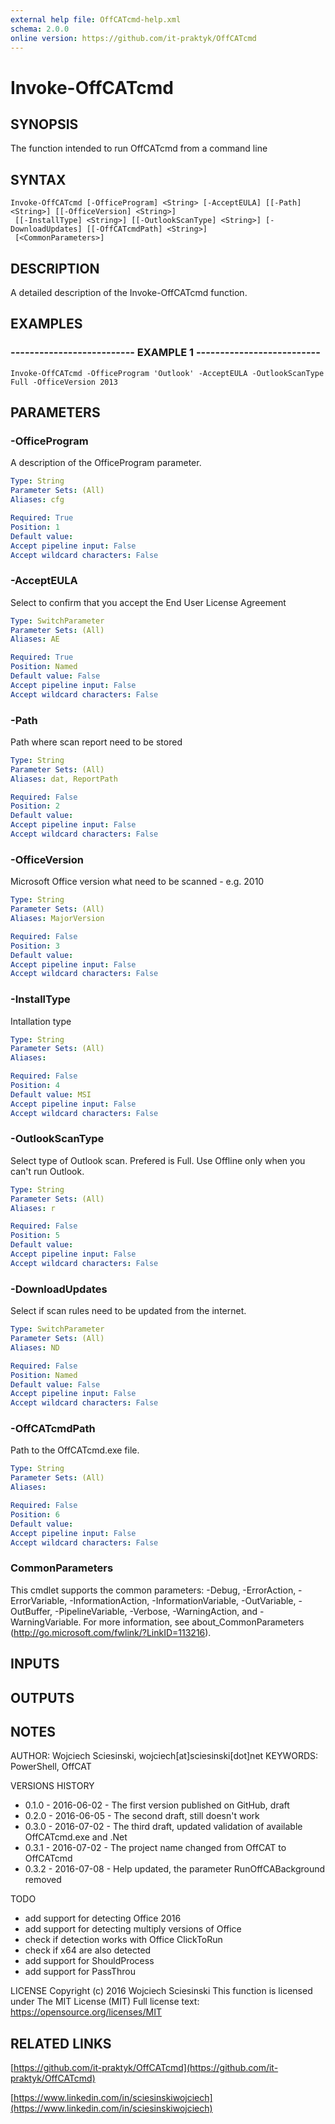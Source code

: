 ```yaml
---
external help file: OffCATcmd-help.xml
schema: 2.0.0
online version: https://github.com/it-praktyk/OffCATcmd
---
```


# Invoke-OffCATcmd
## SYNOPSIS
The function intended to run OffCATcmd from a command line
## SYNTAX

```
Invoke-OffCATcmd [-OfficeProgram] <String> [-AcceptEULA] [[-Path] <String>] [[-OfficeVersion] <String>]
 [[-InstallType] <String>] [[-OutlookScanType] <String>] [-DownloadUpdates] [[-OffCATcmdPath] <String>]
 [<CommonParameters>]
```

## DESCRIPTION
A detailed description of the Invoke-OffCATcmd function.
## EXAMPLES

### -------------------------- EXAMPLE 1 --------------------------
```
Invoke-OffCATcmd -OfficeProgram 'Outlook' -AcceptEULA -OutlookScanType Full -OfficeVersion 2013
```

## PARAMETERS

### -OfficeProgram
A description of the OfficeProgram parameter.

```yaml
Type: String
Parameter Sets: (All)
Aliases: cfg

Required: True
Position: 1
Default value: 
Accept pipeline input: False
Accept wildcard characters: False
```

### -AcceptEULA
Select to confirm that you accept the End User License Agreement

```yaml
Type: SwitchParameter
Parameter Sets: (All)
Aliases: AE

Required: True
Position: Named
Default value: False
Accept pipeline input: False
Accept wildcard characters: False
```

### -Path
Path where scan report need to be stored

```yaml
Type: String
Parameter Sets: (All)
Aliases: dat, ReportPath

Required: False
Position: 2
Default value: 
Accept pipeline input: False
Accept wildcard characters: False
```

### -OfficeVersion
Microsoft Office version what need to be scanned - e.g.
2010

```yaml
Type: String
Parameter Sets: (All)
Aliases: MajorVersion

Required: False
Position: 3
Default value: 
Accept pipeline input: False
Accept wildcard characters: False
```

### -InstallType
Intallation type

```yaml
Type: String
Parameter Sets: (All)
Aliases: 

Required: False
Position: 4
Default value: MSI
Accept pipeline input: False
Accept wildcard characters: False
```

### -OutlookScanType
Select type of Outlook scan.
Prefered is Full.
Use Offline only when you can't run Outlook.

```yaml
Type: String
Parameter Sets: (All)
Aliases: r

Required: False
Position: 5
Default value: 
Accept pipeline input: False
Accept wildcard characters: False
```

### -DownloadUpdates
Select if scan rules need to be updated from the internet.

```yaml
Type: SwitchParameter
Parameter Sets: (All)
Aliases: ND

Required: False
Position: Named
Default value: False
Accept pipeline input: False
Accept wildcard characters: False
```

### -OffCATcmdPath
Path to the OffCATcmd.exe file.

```yaml
Type: String
Parameter Sets: (All)
Aliases: 

Required: False
Position: 6
Default value: 
Accept pipeline input: False
Accept wildcard characters: False
```

### CommonParameters
This cmdlet supports the common parameters: -Debug, -ErrorAction, -ErrorVariable, -InformationAction, -InformationVariable, -OutVariable, -OutBuffer, -PipelineVariable, -Verbose, -WarningAction, and -WarningVariable. For more information, see about_CommonParameters (http://go.microsoft.com/fwlink/?LinkID=113216).
## INPUTS

## OUTPUTS

## NOTES
AUTHOR: Wojciech Sciesinski, wojciech\[at\]sciesinski\[dot\]net
KEYWORDS: PowerShell, OffCAT

VERSIONS HISTORY
- 0.1.0 - 2016-06-02 - The first version published on GitHub, draft
- 0.2.0 - 2016-06-05 - The second draft, still doesn't work
- 0.3.0 - 2016-07-02 - The third draft, updated validation of available OffCATcmd.exe and .Net
- 0.3.1 - 2016-07-02 - The project name changed from OffCAT to OffCATcmd
- 0.3.2 - 2016-07-08 - Help updated, the parameter RunOffCABackground removed

TODO
- add support for detecting Office 2016
- add support for detecting multiply versions of Office
- check if detection works with Office ClickToRun
- check if x64 are also detected
- add support for ShouldProcess
- add support for PassThrou


LICENSE
Copyright (c) 2016 Wojciech Sciesinski
This function is licensed under The MIT License (MIT)
Full license text: https://opensource.org/licenses/MIT
## RELATED LINKS

[https://github.com/it-praktyk/OffCATcmd](https://github.com/it-praktyk/OffCATcmd)

[https://www.linkedin.com/in/sciesinskiwojciech](https://www.linkedin.com/in/sciesinskiwojciech)

